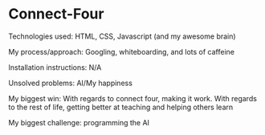 # Connect-Four

Technologies used: HTML, CSS, Javascript (and my awesome brain)

My process/approach: Googling, whiteboarding, and lots of caffeine

Installation instructions: N/A

Unsolved problems: AI/My happiness

My biggest win: With regards to connect four, making it work. With regards to the rest of life, getting better at teaching and helping others learn

My biggest challenge: programming the AI
